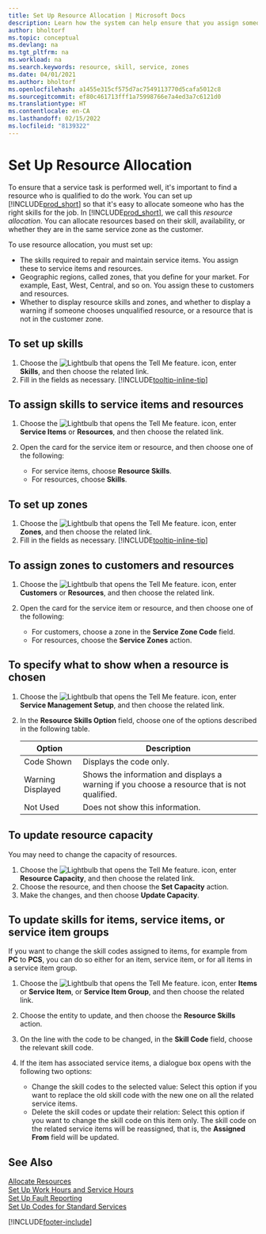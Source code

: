 ```yaml
---
title: Set Up Resource Allocation | Microsoft Docs
description: Learn how the system can help ensure that you assign someone who has the skills required to provide a service.
author: bholtorf
ms.topic: conceptual
ms.devlang: na
ms.tgt_pltfrm: na
ms.workload: na
ms.search.keywords: resource, skill, service, zones
ms.date: 04/01/2021
ms.author: bholtorf
ms.openlocfilehash: a1455e315cf575d7ac7549113770d5cafa5012c8
ms.sourcegitcommit: ef80c461713fff1a75998766e7a4ed3a7c6121d0
ms.translationtype: HT
ms.contentlocale: en-CA
ms.lasthandoff: 02/15/2022
ms.locfileid: "8139322"
---
```

# <a name="set-up-resource-allocation"></a>Set Up Resource Allocation
To ensure that a service task is performed well, it's important to find a resource who is qualified to do the work. You can set up [!INCLUDE[prod_short](includes/prod_short.md)] so that it's easy to allocate someone who has the right skills for the job. In [!INCLUDE[prod_short](includes/prod_short.md)], we call this _resource allocation_. You can allocate resources based on their skill, availability, or whether they are in the same service zone as the customer. 

To use resource allocation, you must set up:  
  
* The skills required to repair and maintain service items. You assign these to service items and resources.  
* Geographic regions, called zones, that you define for your market. For example, East, West, Central, and so on. You assign these to customers and resources.  
* Whether to display resource skills and zones, and whether to display a warning if someone chooses unqualified resource, or a resource that is not in the customer zone.  

## <a name="to-set-up-skills"></a>To set up skills
1. Choose the ![Lightbulb that opens the Tell Me feature.](media/ui-search/search_small.png "Tell me what you want to do") icon, enter **Skills**, and then choose the related link.  
2. Fill in the fields as necessary. [!INCLUDE[tooltip-inline-tip](includes/tooltip-inline-tip_md.md)]  

## <a name="to-assign-skills-to-service-items-and-resources"></a>To assign skills to service items and resources
1. Choose the ![Lightbulb that opens the Tell Me feature.](media/ui-search/search_small.png "Tell me what you want to do") icon, enter **Service Items** or **Resources**, and then choose the related link.  
2. Open the card for the service item or resource, and then choose one of the following:  
  
    * For service items, choose **Resource Skills**.  
    * For resources, choose **Skills**.  

## <a name="to-set-up-zones"></a>To set up zones
1. Choose the ![Lightbulb that opens the Tell Me feature.](media/ui-search/search_small.png "Tell me what you want to do") icon, enter **Zones**, and then choose the related link.  
2. Fill in the fields as necessary. [!INCLUDE[tooltip-inline-tip](includes/tooltip-inline-tip_md.md)]  

## <a name="to-assign-zones-to-customers-and-resources"></a>To assign zones to customers and resources 
1. Choose the ![Lightbulb that opens the Tell Me feature.](media/ui-search/search_small.png "Tell me what you want to do") icon, enter **Customers** or **Resources**, and then choose the related link.  
2. Open the card for the service item or resource, and then choose one of the following:  
  
    * For customers, choose a zone in the **Service Zone Code** field.  
    * For resources, choose the **Service Zones** action.  

## <a name="to-specify-what-to-show-when-a-resource-is-chosen"></a>To specify what to show when a resource is chosen
1. Choose the ![Lightbulb that opens the Tell Me feature.](media/ui-search/search_small.png "Tell me what you want to do") icon, enter **Service Management Setup**, and then choose the related link. 
2. In the **Resource Skills Option** field, choose one of the options described in the following table.  
  
    |**Option**|**Description**|  
    |------------|-------------|  
    |Code Shown | Displays the code only.|  
    |Warning Displayed | Shows the information and displays a warning if you choose a resource that is not qualified.|  
    |Not Used | Does not show this information.|  

## <a name="to-update-resource-capacity"></a>To update resource capacity  
You may need to change the capacity of resources.  
  
1. Choose the ![Lightbulb that opens the Tell Me feature.](media/ui-search/search_small.png "Tell me what you want to do") icon, enter **Resource Capacity**, and then choose the related link.  
2. Choose the resource, and then choose the **Set Capacity** action.  
3. Make the changes, and then choose **Update Capacity**.  

## <a name="to-update-skills-for-items-service-items-or-service-item-groups"></a>To update skills for items, service items, or service item groups
If you want to change the skill codes assigned to items, for example from **PC** to **PCS**, you can do so either for an item, service item, or for all items in a service item group.  
  
1. Choose the ![Lightbulb that opens the Tell Me feature.](media/ui-search/search_small.png "Tell me what you want to do") icon, enter **Items** or **Service Item**, or **Service Item Group**, and then choose the related link.  
2. Choose the entity to update, and then choose the **Resource Skills** action.  
3. On the line with the code to be changed, in the **Skill Code** field, choose the relevant skill code.  
4.  If the item has associated service items, a dialogue box opens with the following two options:  
  
    * Change the skill codes to the selected value: Select this option if you want to replace the old skill code with the new one on all the related service items.  
    * Delete the skill codes or update their relation: Select this option if you want to change the skill code on this item only. The skill code on the related service items will be reassigned, that is, the **Assigned From** field will be updated.  
  
## <a name="see-also"></a>See Also
[Allocate Resources](service-how-to-allocate-resources.md)  
[Set Up Work Hours and Service Hours](service-how-setup-work-service-hours.md)  
[Set Up Fault Reporting](service-how-setup-fault-reporting.md)  
[Set Up Codes for Standard Services](service-how-setup-service-coding.md)  
 



[!INCLUDE[footer-include](includes/footer-banner.md)]